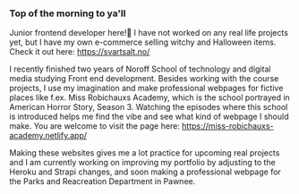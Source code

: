 ### Top of the morning to ya'll 

Junior frontend developer here!👋 I have not worked on any real life projects yet, but I have my own e-commerce selling witchy and Halloween items. 
Check it out here: https://svartsalt.no/ 

I recently finished two years of Noroff School of technology and digital media studying Front end development. Besides working with the course projects,
I use my imagination and make professional webpages for fictive places like f.ex. Miss Robichauxs Academy, which is the school portrayed in American Horror Story, Season 3. Watching the episodes where this school is introduced helps me find the vibe and see what kind of webpage I should make. You are welcome to visit the page here:
https://miss-robichauxs-academy.netlify.app/ 

Making these websites gives me a lot practice for upcoming real projects and I am currently working on improving my portfolio by adjusting to the Heroku and Strapi changes, and soon making a professional webpage for the Parks and Reacreation Department in Pawnee.




<!--
**maikenlindstad/maikenlindstad** is a ✨ _special_ ✨ repository because its `README.md` (this file) appears on your GitHub profile.

Here are some ideas to get you started:

- 🔭 I’m currently working on ...
- 🌱 I’m currently learning ...
- 👯 I’m looking to collaborate on ...
- 🤔 I’m looking for help with ...
- 💬 Ask me about ...
- 📫 How to reach me: ...
- 😄 Pronouns: ...
- ⚡ Fun fact: ...
-->
